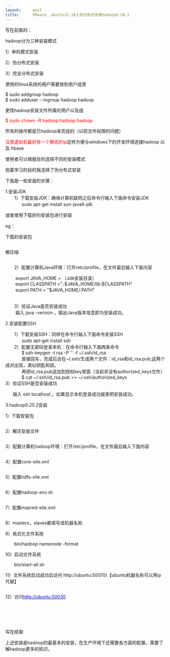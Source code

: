 ```yaml
---
layout:     post
title:      VMware  ubuntu12.10上伪分布式安装hadoop0.20.2
---
```

<div id="article_content" class="article_content clearfix csdn-tracking-statistics" data-pid="blog" data-mod="popu_307" data-dsm="post">
								            <link rel="stylesheet" href="https://csdnimg.cn/release/phoenix/template/css/ck_htmledit_views-f76675cdea.css">
						<div class="htmledit_views" id="content_views">
                
<p align="left"><span style="font-size:14px;">写在前面的： </span></p>
<p align="left"><span style="font-size:14px;">hadoop分为三种安装模式</span></p>
<p align="left"><span style="font-size:14px;">1）单机模式安装</span></p>
<p align="left"><span style="font-size:14px;">2）伪分布式安装</span></p>
<p align="left"><span style="font-size:14px;">3）完全分布式安装</span></p>
<p align="left"><span style="font-size:14px;">使用的linux系统的用户需要放到用户组里</span></p>
<p align="left">$ sudo addgroup hadoop<br>
$ sudo adduser --ingroup hadoop hadoop</p>
<p align="left">更改hadoop安装文件所属的用户以及组</p>
<p align="left"><span style="color:#FF0000;">$ sudo chown -R hadoop:hadoop hadoop</span></p>
<p align="left">所有的操作都是已hadoop来完成的（以防文件权限的问题）</p>
<p align="left"><span style="color:#FF0000;">注意虚拟机最好有一个静态的ip</span>这样方便与windows下的开发环境连接hadoop 以及 hbase</p>
<p align="left"><span style="font-size:14px;">使用者可以根据目的选择不同的安装模式</span></p>
<p align="left"><span style="font-size:14px;">抱着学习的目的我选择了伪分布式安装</span></p>
<p align="left"><span style="font-size:14px;">下面是一些安装的步骤：</span></p>
<p align="left"><span style="font-size:14px;">1.</span><span style="font-size:14px;">安装</span><span style="font-size:14px;">JDK<br>
　　1）下载安装JDK：确保计算机联网之后命令行输入下面命令安装</span><span style="font-size:14px;">JDK<br>
　　      sudo apt-get install sun-java6-jdk</span></p>
<p align="left"><span style="font-size:14px;">或者使用下载好的安装包进行安装</span></p>
<p align="left"><span style="font-size:14px;">eg：</span></p>
<p align="left"><span style="font-size:14px;">下载的安装包</span></p>
<p align="left"><span style="font-size:14px;"><img src="https://img-blog.csdn.net/20140507151004421?watermark/2/text/aHR0cDovL2Jsb2cuY3Nkbi5uZXQvd3hsb3ZleXVu/font/5a6L5L2T/fontsize/400/fill/I0JBQkFCMA==/dissolve/70/gravity/Center" alt=""></span></p>
<p align="left"><span style="font-size:14px;">解压缩</span></p>
<p align="left"><span style="font-size:14px;"><img src="https://img-blog.csdn.net/20140507151156968?watermark/2/text/aHR0cDovL2Jsb2cuY3Nkbi5uZXQvd3hsb3ZleXVu/font/5a6L5L2T/fontsize/400/fill/I0JBQkFCMA==/dissolve/70/gravity/Center" alt=""></span></p>
<p align="left"><span style="font-size:14px;">　　2）配置计算机Java环境：打开/etc/profile，在文件最后输入下面内容</span></p>
<p align="left"><span style="font-size:14px;">　　 export JAVA_HOME = （Jdk安装目录）</span><br><span style="font-size:14px;">        export CLASSPATH =".:$JAVA_HOME/lib:$CLASSPATH"
<br>
　　 export PATH = "$JAVA_HOME/:PATH"</span></p>
<p align="left">           <img src="https://img-blog.csdn.net/20140507151306968?watermark/2/text/aHR0cDovL2Jsb2cuY3Nkbi5uZXQvd3hsb3ZleXVu/font/5a6L5L2T/fontsize/400/fill/I0JBQkFCMA==/dissolve/70/gravity/Center" alt=""><br><span style="font-size:14px;">　　3）验证Java是否安装成功</span><br><span style="font-size:14px;">　　 输入 java -version ，输出Java版本信息即为安装成功。</span></p>
<p align="left"><span style="font-size:14px;">2.安装配置SSH</span></p>
<p align="left"><span style="font-size:14px;">　　1）下载安装SSH：同样在命令行输入下面命令安装</span><span style="font-size:14px;">SSH<br>
　　     </span><span style="font-size:14px;"> sudo apt-get install ssh<br>
　　2）配置无密码登录本机：在命令行输入下面两条命令</span><br><span style="font-size:14px;">             $ ssh-keygen -t rsa -P '' -f ~/.ssh/id_rsa<br>
             直接回车，完成后会在~/.ssh/生成两个文件：id_rsa和id_rsa.pub;这两个成对出现，类似钥匙和锁。</span><br><span style="font-size:14px;">             再把id_rsa.pub追加到授权key里面（当前并没有authorized_keys文件）</span><br><span style="font-size:14px;">             $ cat ~/.ssh/id_rsa.pub &gt;&gt; ~/.ssh/authorized_keys<br>
3</span><span style="font-size:14px;">）验证SSH是否安装成功</span></p>
<p align="left"><span style="font-size:14px;">      输入 ssh localhost 。如果显示本机登录成功就表明安装成功。</span></p>
<p align="left"><span style="font-size:14px;">3.hadoop0.20.2安装</span></p>
<p align="left"><span style="font-size:14px;">1）下载安装包</span></p>
<p align="left"><img src="https://img-blog.csdn.net/20140507151458265?watermark/2/text/aHR0cDovL2Jsb2cuY3Nkbi5uZXQvd3hsb3ZleXVu/font/5a6L5L2T/fontsize/400/fill/I0JBQkFCMA==/dissolve/70/gravity/Center" alt=""></p>
<p align="left"><span style="font-size:14px;">2）解压安装文件</span></p>
<p align="left"><img src="https://img-blog.csdn.net/20140507151458265?watermark/2/text/aHR0cDovL2Jsb2cuY3Nkbi5uZXQvd3hsb3ZleXVu/font/5a6L5L2T/fontsize/400/fill/I0JBQkFCMA==/dissolve/70/gravity/Center" alt=""></p>
<p align="left"><span style="font-size:14px;">3）配置计算机hadoop环境：打开/etc/profile，在文件最后输入下面内容</span></p>
<p align="left"><img src="https://img-blog.csdn.net/20140507151615843?watermark/2/text/aHR0cDovL2Jsb2cuY3Nkbi5uZXQvd3hsb3ZleXVu/font/5a6L5L2T/fontsize/400/fill/I0JBQkFCMA==/dissolve/70/gravity/Center" alt=""></p>
<p align="left"><span style="font-size:14px;">4）配置core-site.xml</span></p>
<p align="left"><img src="https://img-blog.csdn.net/20140507151645890?watermark/2/text/aHR0cDovL2Jsb2cuY3Nkbi5uZXQvd3hsb3ZleXVu/font/5a6L5L2T/fontsize/400/fill/I0JBQkFCMA==/dissolve/70/gravity/Center" alt=""></p>
<p align="left"><span style="font-size:14px;">5）配置hdfs-site.xml</span></p>
<p align="left"><img src="https://img-blog.csdn.net/20140507151716953?watermark/2/text/aHR0cDovL2Jsb2cuY3Nkbi5uZXQvd3hsb3ZleXVu/font/5a6L5L2T/fontsize/400/fill/I0JBQkFCMA==/dissolve/70/gravity/Center" alt=""></p>
<p align="left"><span style="font-size:14px;">6）配置hadoop-env.sh</span></p>
<p align="left"><img src="https://img-blog.csdn.net/20140507151745437?watermark/2/text/aHR0cDovL2Jsb2cuY3Nkbi5uZXQvd3hsb3ZleXVu/font/5a6L5L2T/fontsize/400/fill/I0JBQkFCMA==/dissolve/70/gravity/Center" alt=""></p>
<p align="left"><span style="font-size:14px;">7）配置mapred-site.xml</span></p>
<p align="left"><img src="https://img-blog.csdn.net/20140507151816500?watermark/2/text/aHR0cDovL2Jsb2cuY3Nkbi5uZXQvd3hsb3ZleXVu/font/5a6L5L2T/fontsize/400/fill/I0JBQkFCMA==/dissolve/70/gravity/Center" alt=""></p>
<p align="left"><span style="font-size:14px;">8）masters，slaves都填写成机器名称</span></p>
<p align="left"><span style="font-size:14px;">9）格式化文件系统</span></p>
<p align="left"><span style="font-size:14px;">       bin/hadoop namenode -format</span></p>
<p align="left"><span style="font-size:14px;">10）启动文件系统</span></p>
<p align="left"><span style="font-size:14px;">       bin/start-all.sh</span></p>
<p align="left"><span style="font-size:14px;">11）文件系统启动成功后访问 http://ubuntu:50070/【ubuntu机器名称可以用ip代替】</span></p>
<p align="left"><img src="https://img-blog.csdn.net/20140507151935421?watermark/2/text/aHR0cDovL2Jsb2cuY3Nkbi5uZXQvd3hsb3ZleXVu/font/5a6L5L2T/fontsize/400/fill/I0JBQkFCMA==/dissolve/70/gravity/Center" alt=""></p>
<p align="left"><span style="font-size:14px;">12）访问<a href="http://ubuntu:50030/" rel="nofollow"><span style="color:#0000FF;">http://ubuntu:50030</span></a></span></p>
<p align="left"><img src="https://img-blog.csdn.net/20140507152020250?watermark/2/text/aHR0cDovL2Jsb2cuY3Nkbi5uZXQvd3hsb3ZleXVu/font/5a6L5L2T/fontsize/400/fill/I0JBQkFCMA==/dissolve/70/gravity/Center" alt=""></p>
<p align="left"><span style="font-size:14px;"> </span></p>
<p align="left"><span style="font-size:14px;"> </span></p>
<p align="left"><span style="font-size:14px;">写在结束:</span></p>
<p align="left"><span style="font-size:14px;">上述安装是hadoop的最基本的安装，在生产环境下还需要各方面的配置，需要了解hadoop更多的知识。</span></p>
<p><span style="font-family:Calibri;font-size:14px;"> </span></p>
            </div>
                </div>